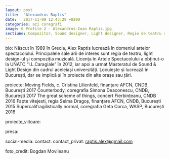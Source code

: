 ```yaml
---
layout: post
title:  "Alexandros Raptis"
date:   2017-11-09 12:43:29 +0200
categories: azi coregrafi
image: 6 Profile 2 - Alexandros-Ioan Raptis.jpg
sectiune: Compozitor, Sound designer, Light designer, Regie de teatru si film
---
```

bio: Născut în 1989 în Grecia, Alex Raptis lucrează în domeniul artelor spectacolului. Principalele sale arii de interes sunt regia de teatru, light design-ul și compoziția muzicală. Licența în Artele Spectacolului a obținut-o la UNATC “I.L.Caragiale” în 2012, iar apoi a urmat Masteratul de Sound & Light Design din cadrul aceleiași universități.  Locuiește și lucrează în București, dar se implică și în proiecte din alte orașe sau țări.

proiecte: Moving Fields, c. Cristina Lilienfeld, finanțare AFCN, CNDB, București 2017
Counterbody, coregrafia Simona Deaconescu, CNDB, București 2017
The great scheme of things, concert Fierbințeanu, CNDB 2016
Fapte vitejesti, regia Selma Dragoș, finanțare  AFCN, CNDB, București 2015
Supercalifragilistically normal, coregrafia Geta Corca, WASP, București 2016

proiecte_viitoare: 

presa: 

social-media: 
contact: 
contact_privat: raptis.alex@gmail.com

foto_credit: Bogdan Movileanu
